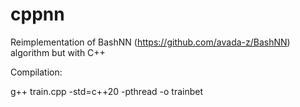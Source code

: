 # cppnn
Reimplementation of BashNN (https://github.com/avada-z/BashNN) algorithm but with C++

Compilation:

g++ train.cpp -std=c++20 -pthread -o trainbet
